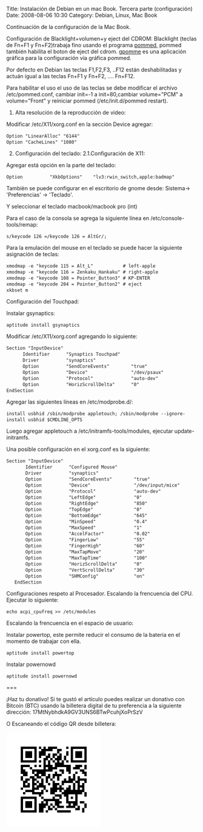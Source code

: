 Title: Instalación de Debian en un mac Book. Tercera parte (configuración)
Date: 2008-08-06 10:30
Category: Debian, Linux, Mac Book

Continuación de la configuración de la Mac Book.

Configuración de Blacklight+volumen+y eject del CDROM:
Blacklight (teclas de Fn+F1 y Fn+F2)trabaja fino usando el programa [pommed](http://packages.debian.org/pommed), 
pommed también habilita el boton de eject del cdrom. [gpomme](http://packages.debian.org/gpomme) 
es una aplicación gráfica para la configuración vía gráfica pommed.

Por defecto en Debian las teclas F1,F2,F3, ..F12 están deshabilitadas y actuán 
igual a las teclas Fn+F1 y Fn+F2, .... Fn+F12. 

Para habilitar el uso el uso de las teclas se debe modificar el archivo /etc/pommed.conf, 
cambiar init=-1 a init=80,cambiar volume="PCM" a volume="Front" y reiniciar 
pommed (/etc/init.d/pommed restart).


1. Alta resolución de la reproducción de video:

Modificar /etc/X11/xorg.conf en la sección Device agregar:

```
Option "LinearAlloc" "6144"
Option "CacheLines" "1080"
```

2. Configuración del teclado:
2.1.Configuración de X11:

Agregar está opción en la parte del teclado:

```
Option          "XkbOptions"    "lv3:rwin_switch,apple:badmap"
```

Tambièn se puede configurar en el escritorio de gnome desde:
Sistema-> 'Preferencias' -> 'Teclado'.

Y seleccionar el teclado macbook/macbook pro (int)

Para el caso de la consola se agrega la siguiente línea en /etc/console-tools/remap:

```
s/keycode 126 =/keycode 126 = AltGr/;
```

Para la emulación del mouse en el teclado se puede hacer la siguiente asignación de teclas:


```
xmodmap -e "keycode 115 = Alt_L"           # left-apple
xmodmap -e "keycode 116 = Zenkaku_Hankaku" # right-apple
xmodmap -e "keycode 108 = Pointer_Button3" # KP-ENTER
xmodmap -e "keycode 204 = Pointer_Button2" # eject
xkbset m
```

Configuración del Touchpad:

Instalar gsynaptics:

```
aptitude install gsynaptics
```

Modificar /etc/X11/xorg.conf agregando lo siguiente:

```
Section "InputDevice"
      Identifier      "Synaptics Touchpad"
      Driver          "synaptics"
      Option          "SendCoreEvents"        "true"
      Option          "Device"                "/dev/psaux"
      Option          "Protocol"              "auto-dev"
      Option          "HorizScrollDelta"      "0"
EndSection
```

Agregar las siguientes líneas en /etc/modprobe.d/:

```
install usbhid /sbin/modprobe appletouch; /sbin/modprobe --ignore-install usbhid $CMDLINE_OPTS
```

Luego agregar appletouch a /etc/initramfs-tools/modules, ejecutar update-initramfs.

Una posible configuración en el xorg.conf es la siguiente:

```
Section "InputDevice"
       Identifier      "Configured Mouse"
       Driver          "synaptics"
       Option          "SendCoreEvents"        "true"
       Option          "Device"                "/dev/input/mice"
       Option          "Protocol"              "auto-dev"
       Option          "LeftEdge"              "0"
       Option          "RightEdge"             "850"
       Option          "TopEdge"               "0"
       Option          "BottomEdge"            "645"
       Option          "MinSpeed"              "0.4"
       Option          "MaxSpeed"              "1"
       Option          "AccelFactor"           "0.02"
       Option          "FingerLow"             "55"
       Option          "FingerHigh"            "60"
       Option          "MaxTapMove"            "20"
       Option          "MaxTapTime"            "100"
       Option          "HorizScrollDelta"      "0"
       Option          "VertScrollDelta"       "30"
       Option          "SHMConfig"             "on"
   EndSection
```


Configuraciones respeto al Procesador.
Escalando la frencuencia del CPU.
Ejecutar lo siguiente:

```
echo acpi_cpufreq >> /etc/modules
```

Escalando la frencuencia en el espacio de usuario:

Instalar powertop, este permite reducir el consumo de la bateria en el momento de trabajar con ella.

```
aptitude install powertop
```

Instalar powernowd

```
aptitude install powernowd
```

===

¡Haz tu donativo!
Si te gustó el artículo puedes realizar un donativo con Bitcoin (BTC) 
usando la billetera digital de tu preferencia a la siguiente 
dirección: 17MtNybhdkA9GV3UNS6BTwPcuhjXoPrSzV

O Escaneando el código QR desde billetera:

![17MtNybhdkA9GV3UNS6BTwPcuhjXoPrSzV](./images/17MtNybhdkA9GV3UNS6BTwPcuhjXoPrSzV.png)